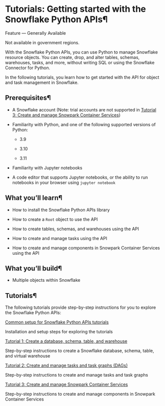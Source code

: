 # Tutorials: Getting started with the Snowflake Python APIs¶

Feature — Generally Available

Not available in government regions.

With the Snowflake Python APIs, you can use Python to manage Snowflake
resource objects. You can create, drop, and alter tables, schemas, warehouses,
tasks, and more, without writing SQL or using the Snowflake Connector for
Python.

In the following tutorials, you learn how to get started with the API for
object and task management in Snowflake.

## Prerequisites¶

  * A Snowflake account (Note: trial accounts are not supported in [Tutorial 3: Create and manage Snowpark Container Services](tutorials/tutorial-3))

  * Familiarity with Python, and one of the following supported versions of Python:

    * 3.9

    * 3.10

    * 3.11

  * Familiarity with Jupyter notebooks

  * A code editor that supports Jupyter notebooks, or the ability to run notebooks in your browser using `jupyter notebook`

## What you’ll learn¶

  * How to install the Snowflake Python APIs library

  * How to create a `Root` object to use the API

  * How to create tables, schemas, and warehouses using the API

  * How to create and manage tasks using the API

  * How to create and manage components in Snowpark Container Services using the API

## What you’ll build¶

  * Multiple objects within Snowflake

## Tutorials¶

The following tutorials provide step-by-step instructions for you to explore
the Snowflake Python APIs:

[Common setup for Snowflake Python APIs tutorials](tutorials/common-setup)

    

Installation and setup steps for exploring the tutorials

[Tutorial 1: Create a database, schema, table, and
warehouse](tutorials/tutorial-1)

    

Step-by-step instructions to create a Snowflake database, schema, table, and
virtual warehouse

[Tutorial 2: Create and manage tasks and task graphs
(DAGs)](tutorials/tutorial-2)

    

Step-by-step instructions to create and manage tasks and task graphs

[Tutorial 3: Create and manage Snowpark Container
Services](tutorials/tutorial-3)

    

Step-by-step instructions to create and manage components in Snowpark
Container Services

